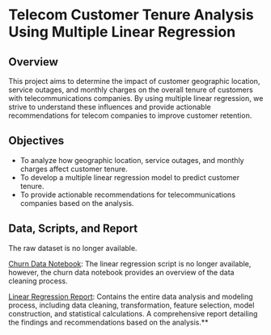 # Telecom Customer Tenure Analysis Using Multiple Linear Regression

## Overview
This project aims to determine the impact of customer geographic location, service outages, and monthly charges on the overall tenure of customers with telecommunications companies. By using multiple linear regression, we strive to understand these influences and provide actionable recommendations for telecom companies to improve customer retention.

## Objectives
- To analyze how geographic location, service outages, and monthly charges affect customer tenure.
- To develop a multiple linear regression model to predict customer tenure.
- To provide actionable recommendations for telecommunications companies based on the analysis.

## Data, Scripts, and Report 
The raw dataset is no longer available. 

[Churn Data Notebook](Churn%20Data.ipynb): The linear regression script is no longer available, however, the churn data notebook provides an overview of the data cleaning process.

[Linear Regression Report](https://github.com/jcooper2368/JCProjectCode/raw/main/linear-regression/Linear%20Regression.pdf): Contains the entire data analysis and modeling process, including data cleaning, transformation, feature selection, model construction, and statistical calculations. A comprehensive report detailing the findings and recommendations based on the analysis.**
